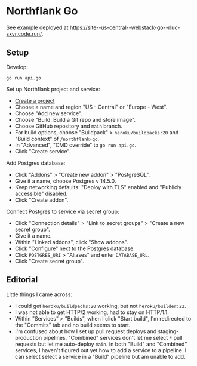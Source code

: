 # Northflank Go

See example deployed at
<https://site--us-central--webstack-go--rluc-sxvr.code.run/>.

## Setup

Develop:

```
go run api.go
```

Set up Northflank project and service:

* [Create a project](https://northflank.com/docs/v1/application/getting-started/create-a-project)
* Choose a name and region "US - Central" or "Europe - West".
* Choose "Add new service".
* Choose "Build: Build a Git repo and store image".
* Choose GitHub repository and `main` branch.
* For build options, choose "Buildpack" > `heroku/buildpacks:20` and
  "Build context" of `/northflank-go`.
* In "Advanced", "CMD override" to `go run api.go`.
* Click "Create service".

Add Postgres database:

* Click "Addons" > "Create new addon" > "PostgreSQL".
* Give it a name, choose Postgres v 14.5.0.
* Keep networking defaults: "Deploy with TLS" enabled
  and "Publicly accessible" disabled.
* Click "Create addon".

Connect Postgres to service via secret group:

* Click "Connection details" > "Link to secret groups" >
  "Create a new secret group".
* Give it a name.
* Within "Linked addons", click "Show addons".
* Click "Configure" next to the Postgres database.
* Click `POSTGRES_URI` > "Aliases" and enter `DATABASE_URL`.
* Click "Create secret group".

## Editorial

Little things I came across:

* I could get <code>heroku/buildpacks:20</code> working, but not
  <code>heroku/builder:22</code>.
* I was not able to get HTTP/2 working, had to stay on HTTP/1.1.
* Within "Services" > "Builds", when I click "Start build",
  I'm redirected to the "Commits" tab and no build seems to start.
* I'm confused about how I set up pull request deploys and staging-production
  pipelines. "Combined" services don't let me select `*` pull requests but let
  me auto-deploy `main`. In both "Build" and "Combined" services,
  I haven't figured out yet how to add a service to a pipeline. I can select
  select a service in a "Build" pipeline but am unable to add.
